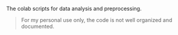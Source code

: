 The colab scripts for data analysis and preprocessing.
> For my personal use only, the code is not well organized and documented.